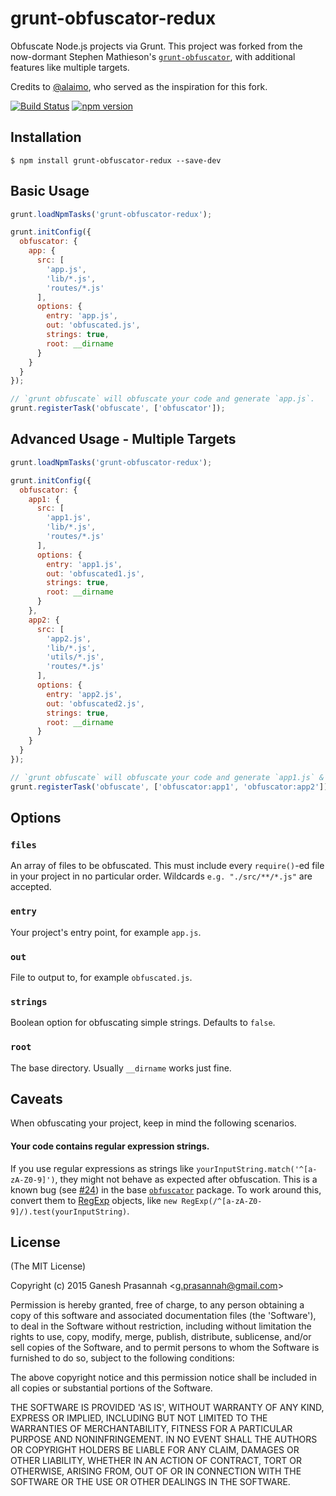 
# grunt-obfuscator-redux

  Obfuscate Node.js projects via Grunt. This project was forked from the now-dormant Stephen Mathieson's [`grunt-obfuscator`](https://github.com/stephenmathieson/grunt-obfuscator), with additional features like multiple targets.

  Credits to [@alaimo](https://github.com/alaimo), who served as the inspiration for this fork.

[![Build Status](https://travis-ci.org/paambaati/grunt-obfuscator-redux.png?branch=master)](https://travis-ci.org/paambaati/grunt-obfuscator-redux) [![npm version](https://badge.fury.io/js/grunt-obfuscator-redux.svg)](http://badge.fury.io/js/grunt-obfuscator-redux)


## Installation

    $ npm install grunt-obfuscator-redux --save-dev

## Basic Usage

```js
grunt.loadNpmTasks('grunt-obfuscator-redux');

grunt.initConfig({
  obfuscator: {
    app: {
      src: [
        'app.js',
        'lib/*.js',
        'routes/*.js'
      ],
      options: {
        entry: 'app.js',
        out: 'obfuscated.js',
        strings: true,
        root: __dirname
      }
    }
  }
});

// `grunt obfuscate` will obfuscate your code and generate `app.js`.
grunt.registerTask('obfuscate', ['obfuscator']);
```

## Advanced Usage - Multiple Targets

```js
grunt.loadNpmTasks('grunt-obfuscator-redux');

grunt.initConfig({
  obfuscator: {
    app1: {
      src: [
        'app1.js',
        'lib/*.js',
        'routes/*.js'
      ],
      options: {
        entry: 'app1.js',
        out: 'obfuscated1.js',
        strings: true,
        root: __dirname
      }
    },
    app2: {
      src: [
        'app2.js',
        'lib/*.js',
        'utils/*.js',
        'routes/*.js'
      ],
      options: {
        entry: 'app2.js',
        out: 'obfuscated2.js',
        strings: true,
        root: __dirname
      }
    }
  }
});

// `grunt obfuscate` will obfuscate your code and generate `app1.js` & `app2.js`.
grunt.registerTask('obfuscate', ['obfuscator:app1', 'obfuscator:app2']);
```

## Options

### `files`

  An array of files to be obfuscated.  This must include every `require()`-ed file in your project in no particular order.  Wildcards `e.g. "./src/**/*.js"` are accepted.  

### `entry`

  Your project's entry point, for example `app.js`.

### `out`

  File to output to, for example `obfuscated.js`.

### `strings`

  Boolean option for obfuscating simple strings. Defaults to `false`.

### `root`

  The base directory.  Usually `__dirname` works just fine.

## Caveats

When obfuscating your project, keep in mind the following scenarios.

#### Your code contains regular expression strings.

If you use regular expressions as strings like `yourInputString.match('^[a-zA-Z0-9]')`, they might not behave as expected after obfuscation. This is a known bug (see [#24](https://github.com/stephenmathieson/node-obfuscator/issues/24)) in the base [`obfuscator`](https://github.com/stephenmathieson/node-obfuscator) package. To work around this, convert them to [RegExp](https://developer.mozilla.org/en-US/docs/Web/JavaScript/Reference/Global_Objects/RegExp) objects, like `new RegExp(/^[a-zA-Z0-9]/).test(yourInputString)`.

## License

(The MIT License)

Copyright (c) 2015 Ganesh Prasannah &lt;g.prasannah@gmail.com&gt;

Permission is hereby granted, free of charge, to any person obtaining
a copy of this software and associated documentation files (the
'Software'), to deal in the Software without restriction, including
without limitation the rights to use, copy, modify, merge, publish,
distribute, sublicense, and/or sell copies of the Software, and to
permit persons to whom the Software is furnished to do so, subject to
the following conditions:

The above copyright notice and this permission notice shall be
included in all copies or substantial portions of the Software.

THE SOFTWARE IS PROVIDED 'AS IS', WITHOUT WARRANTY OF ANY KIND,
EXPRESS OR IMPLIED, INCLUDING BUT NOT LIMITED TO THE WARRANTIES OF
MERCHANTABILITY, FITNESS FOR A PARTICULAR PURPOSE AND NONINFRINGEMENT.
IN NO EVENT SHALL THE AUTHORS OR COPYRIGHT HOLDERS BE LIABLE FOR ANY
CLAIM, DAMAGES OR OTHER LIABILITY, WHETHER IN AN ACTION OF CONTRACT,
TORT OR OTHERWISE, ARISING FROM, OUT OF OR IN CONNECTION WITH THE
SOFTWARE OR THE USE OR OTHER DEALINGS IN THE SOFTWARE.
